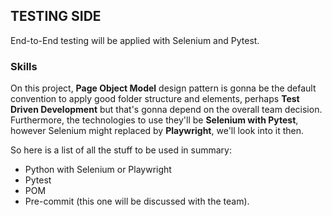## TESTING SIDE

End-to-End testing will be applied with Selenium and Pytest.

### Skills

On this project, **Page Object Model** design pattern is gonna be the default convention to apply good folder structure and elements, perhaps **Test Driven Development** but that's gonna depend on the overall team decision. Furthermore, the technologies to use they'll be **Selenium with Pytest**, however Selenium might replaced by **Playwright**, we'll look into it then.

So here is a list of all the stuff to be used in summary: 
- Python with Selenium or Playwright
- Pytest
- POM
- Pre-commit (this one will be discussed with the team).